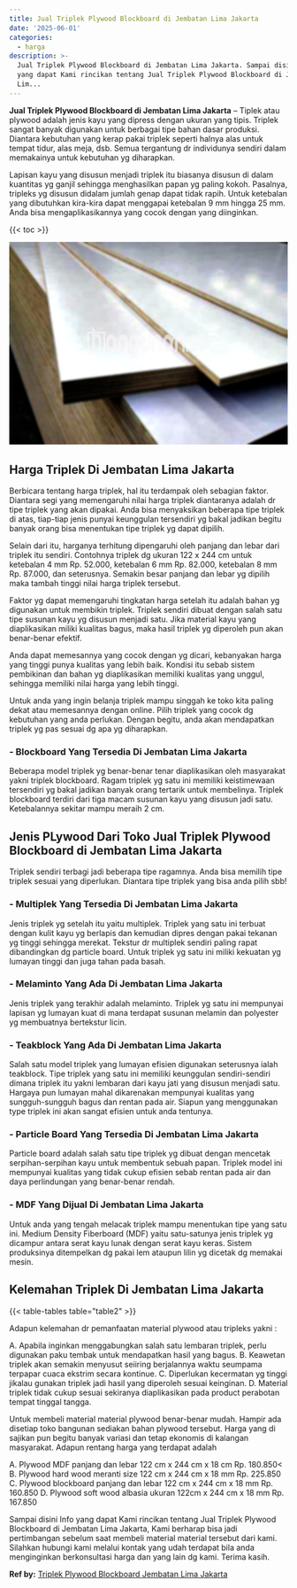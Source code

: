 ```yaml
---
title: Jual Triplek Plywood Blockboard di Jembatan Lima Jakarta
date: '2025-06-01'
categories:
  - harga
description: >-
  Jual Triplek Plywood Blockboard di Jembatan Lima Jakarta. Sampai disini Info
  yang dapat Kami rincikan tentang Jual Triplek Plywood Blockboard di Jembatan
  Lim...
---
```


**Jual Triplek Plywood Blockboard di Jembatan Lima Jakarta** – Tiplek atau plywood adalah jenis kayu yang dipress dengan ukuran yang tipis. Triplek sangat banyak digunakan untuk berbagai tipe bahan dasar produksi. Diantara kebutuhan yang kerap pakai triplek seperti halnya alas untuk tempat tidur, alas meja, dsb. Semua tergantung dr individunya sendiri dalam memakainya untuk kebutuhan yg diharapkan.

Lapisan kayu yang disusun menjadi triplek itu biasanya disusun di dalam kuantitas yg ganjil sehingga menghasilkan papan yg paling kokoh. Pasalnya, tripleks yg disusun didalam jumlah genap dapat tidak rapih. Untuk ketebalan yang dibutuhkan kira-kira dapat menggapai ketebalan 9 mm hingga 25 mm. Anda bisa mengaplikasikannya yang cocok dengan yang diinginkan.

{{< toc >}}

![Jual Triplek Plywood Blockboard di Jembatan Lima Jakarta](/images/jual-triplek-murah-26.png)

## Harga Triplek Di Jembatan Lima Jakarta

Berbicara tentang harga triplek, hal itu terdampak oleh sebagian faktor. Diantara segi yang memengaruhi nilai harga triplek diantaranya adalah dr tipe triplek yang akan dipakai. Anda bisa menyaksikan beberapa tipe triplek di atas, tiap-tiap jenis punyai keunggulan tersendiri yg bakal jadikan begitu banyak orang bisa menentukan tipe triplek yg dapat dipilih.

Selain dari itu, harganya terhitung dipengaruhi oleh panjang dan lebar dari triplek itu sendiri. Contohnya triplek dg ukuran 122 x 244 cm untuk ketebalan 4 mm Rp. 52.000, ketebalan 6 mm Rp. 82.000, ketebalan 8 mm Rp. 87.000, dan seterusnya. Semakin besar panjang dan lebar yg dipilih maka tambah tinggi nilai harga triplek tersebut.

Faktor yg dapat memengaruhi tingkatan harga setelah itu adalah bahan yg digunakan untuk membikin triplek. Triplek sendiri dibuat dengan salah satu tipe susunan kayu yg disusun menjadi satu. Jika material kayu yang diaplikasikan miliki kualitas bagus, maka hasil triplek yg diperoleh pun akan benar-benar efektif.

Anda dapat memesannya yang cocok dengan yg dicari, kebanyakan harga yang tinggi punya kualitas yang lebih baik. Kondisi itu sebab sistem pembikinan dan bahan yg diaplikasikan memiliki kualitas yang unggul, sehingga memiliki nilai harga yang lebih tinggi.

Untuk anda yang ingin belanja triplek mampu singgah ke toko kita paling dekat atau memesannya dengan online. Pilih triplek yang cocok dg kebutuhan yang anda perlukan. Dengan begitu, anda akan mendapatkan triplek yg pas sesuai dg apa yg diharapkan.

### \- Blockboard Yang Tersedia Di Jembatan Lima Jakarta

Beberapa model triplek yg benar-benar tenar diaplikasikan oleh masyarakat yakni triplek blockboard. Ragam triplek yg satu ini memiliki keistimewaan tersendiri yg bakal jadikan banyak orang tertarik untuk membelinya. Triplek blockboard terdiri dari tiga macam susunan kayu yang disusun jadi satu. Ketebalannya sekitar mampu meraih 2 cm.

## Jenis PLywood Dari Toko Jual Triplek Plywood Blockboard di Jembatan Lima Jakarta

Triplek sendiri terbagi jadi beberapa tipe ragamnya. Anda bisa memilih tipe triplek sesuai yang diperlukan. Diantara tipe triplek yang bisa anda pilih sbb!

### \- Multiplek Yang Tersedia Di Jembatan Lima Jakarta

Jenis triplek yg setelah itu yaitu multiplek. Triplek yang satu ini terbuat dengan kulit kayu yg berlapis dan kemudian dipres dengan pakai tekanan yg tinggi sehingga merekat. Tekstur dr multiplek sendiri paling rapat dibandingkan dg particle board. Untuk triplek yg satu ini miliki kekuatan yg lumayan tinggi dan juga tahan pada basah.

### \- Melaminto Yang Ada Di Jembatan Lima Jakarta

Jenis triplek yang terakhir adalah melaminto. Triplek yg satu ini mempunyai lapisan yg lumayan kuat di mana terdapat susunan melamin dan polyester yg membuatnya bertekstur licin.

### \- Teakblock Yang Ada Di Jembatan Lima Jakarta

Salah satu model triplek yang lumayan efisien digunakan seterusnya ialah teakblock. Tipe triplek yang satu ini memiliki keunggulan sendiri-sendiri dimana triplek itu yakni lembaran dari kayu jati yang disusun menjadi satu. Hargaya pun lumayan mahal dikarenakan mempunyai kualitas yang sungguh-sungguh bagus dan rentan pada air. Siapun yang menggunakan type triplek ini akan sangat efisien untuk anda tentunya.

### \- Particle Board Yang Tersedia Di Jembatan Lima Jakarta

Particle board adalah salah satu tipe triplek yg dibuat dengan mencetak serpihan-serpihan kayu untuk membentuk sebuah papan. Triplek model ini mempunyai kualitas yang tidak cukup efisien sebab rentan pada air dan daya perlindungan yang benar-benar rendah.

### \- MDF Yang Dijual Di Jembatan Lima Jakarta

Untuk anda yang tengah melacak triplek mampu menentukan tipe yang satu ini. Medium Density Fiberboard (MDF) yaitu satu-satunya jenis triplek yg dicampur antara serat kayu lunak dengan serat kayu keras. Sistem produksinya ditempelkan dg pakai lem ataupun lilin yg dicetak dg memakai mesin.

## Kelemahan Triplek Di Jembatan Lima Jakarta

{{< table-tables table="table2" >}}

Adapun kelemahan dr pemanfaatan material plywood atau tripleks yakni :

A. Apabila inginkan menggabungkan salah satu lembaran triplek, perlu digunakan paku tembak untuk mendapatkan hasil yang bagus. B. Keawetan triplek akan semakin menyusut seiiring berjalannya waktu seumpama terpapar cuaca ekstrim secara kontinue. C. Diperlukan kecermatan yg tinggi jikalau gunakan triplek jadi hasil yang diperoleh sesuai keinginan. D. Material triplek tidak cukup sesuai sekiranya diaplikasikan pada product perabotan tempat tinggal tangga.

Untuk membeli material material plywood benar-benar mudah. Hampir ada disetiap toko bangunan sediakan bahan plywood tersebut. Harga yang di sajikan pun begitu banyak variasi dan tetap ekonomis di kalangan masyarakat. Adapun rentang harga yang terdapat adalah

A. Plywood MDF panjang dan lebar 122 cm x 244 cm x 18 cm Rp. 180.850< B. Plywood hard wood meranti size 122 cm x 244 cm x 18 mm Rp. 225.850 C. Plywood blockboard panjang dan lebar 122 cm x 244 cm x 18 mm Rp. 160.850 D. Plywood soft wood albasia ukuran 122cm x 244 cm x 18 mm Rp. 167.850

Sampai disini Info yang dapat Kami rincikan tentang Jual Triplek Plywood Blockboard di Jembatan Lima Jakarta, Kami berharap bisa jadi pertimbangan sebelum saat membeli material material tersebut dari kami. Silahkan hubungi kami melalui kontak yang udah terdapat bila anda menginginkan berkonsultasi harga dan yang lain dg kami. Terima kasih.

**Ref by:** [Triplek Plywood Blockboard Jembatan Lima Jakarta](https://id.wikipedia.org/wiki/Triplek)
